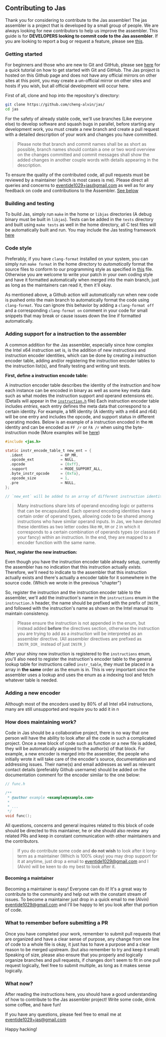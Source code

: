 ## Contributing to Jas

Thank you for considering to contribute to the Jas assembler! The jas assembler is a project that is developed by a
small group of people. We are always looking for new contributors to help us improve the assembler. This guide is 
for **DEVELOPERS looking to commit code to the Jas assembler**. If you are looking to report a bug or request a
feature, please see [this](https://github.com/cheng-alvin/jas/issues).

### Getting started
For beginners and those who are new to Git and GitHub, please see [here](https://guides.github.com/activities/hello-world/)
for a quick tutorial on how to get started with Git and GitHub. The Jas project is hosted on this Github page and does not have any official mirrors on other sites at this point, 
you may create a un-official mirror on other sites and hosts if you wish, but all official development will occur
here.

First of all, clone and hop into the repository's directory:

```sh
git clone https://github.com/cheng-alvin/jas/
cd jas
```

For the safety of already stable code, we'll use branches (Like everyone else) to develop software and squash bugs
in parallel, before starting any development work, you must create a new branch and create a pull request with a 
detailed description of your work and changes you have committed. 

> Please note that branch and commit names shall be as short as possible, branch names should contain a one or
> two word overview on the changes committed and commit messages shall show the added changes in another couple
> words with details appearing in the description.

To ensure the quality of the contributed code, all pull requests must be reviewed by a maintainer (which is most
cases is me). Please direct all queries and concerns to eventide1029+jas@gmail.com as well as for any feedback 
on code and contributions to the Assembler. [See below]()

### Building and testing
To build Jas, simply run `make` in the home or `libjas` directories (A debug binary must be built in `libjas`). 
Tests can be added in the `tests` directory and built using `make tests` as well in the home directory, all C 
test files will be automatically built and run. You may include the Jas testing framework [here](https://github.com/cheng-alvin/jas/blob/main/tests/test.h) 

### Code style
Preferably, if you have `clang-format` installed on your system, you can simply run `make format` in the home 
directory to *automatically* format the source files to conform to our programming style as specified in 
[this](https://github.com/cheng-alvin/jas/blob/main/.clang-format) file. Otherwise you are welcome to write
your patch in your own coding style and have it formatted automatically when merged into the main branch,
just as long as the maintainers can read it, then it'll okay.

As mentioned above, a Github action will automatically run when new code is pushed onto the main branch to
automatically format the code using `clang-format`. You can ignore this behavior by adding a `clang-format off`
and a corresponding `clang-format on` comment in your code for small snippets that may break or cause issues 
down the line if formatted automatically.

### Adding support for a instruction to the assembler
A common addition for the Jas assembler, especially since how complex the Intel x64 instruction set is, is the 
addition of new instructions and instruction encoder identities, which can be done by creating a instruction 
encoder table, adding and/or registering the instruction encoder tables to the instruction list(s), and finally testing 
and writing unit tests.

**First, define a instruction encode table:**

A instruction encoder table describes the identity of the instruction and how each instance can be encoded
in binary as well as some key meta data such as what modes the instruction support and operand extensions
etc. (Details will appear in the [`instruction.h`](https://github.com/cheng-alvin/jas/blob/main/libjas/include/instruction.h) file)
Each instruction encoder table includes *entries*, each entry defines the meta data that correspond to a certain
identity. For example, a MR identity (A identity with a m64 and r64) will be one entry and includes the 
opcode, and support status in different operating modes. Below is an example of a instruction encoded in the `MR` identity and can be encoded as `FF /r` or `FA /r` when using the byte-instruction mode (More examples will be [here](https://github.com/cheng-alvin/jas/blob/main/libjas/instruction.c))


```c
#include <jas.h>

static instr_encode_table_t new_ent = {
  .ident                 = OP_MR, 
  .opcode_ext            = NULL, 
  .opcode                = {0xff},
  .support               = MODE_SUPPORT_ALL,
  .byte_instr_opcode     = {0xfa},
  .opcode_size           = 1,
  .pre                   = NULL,
};

// `new_ent` will be added to an array of different instruction identities.

```

> Many instructions share lots of operand encoding logic or patterns that can be encapsulated. Each operand encoding identities have a certain order of operand types, allowing code to be shared among instructions who have similar operand inputs. In Jas, we have denoted these identities as  two letter codes like `MR`, `RM` or `Z` in which it corresponds to a certain combination of operands types (or classes if your fancy) within an instruction. In the end, they are mapped to a encoder function with the same name.

**Next, register the new instruction:**

Even though you have the instruction encoder table already setup, currently the assembler has no indication that
this instruction actually *exists*. Therefore, we'll need to indicate to the assembler that this instruction 
actually exists and there's actually a encoder table for it somewhere in the source code. (Which we wrote in the
previous "chapter")

So, register the instruction and the instruction encoder table to the assembler, we'll add the instruction's name
in the `instructions` enum in the `instruction.h` header, the name should be prefixed with the prefix of `INSTR_`
and followed with the instruction's name as shown on the Intel manual to maintain consistency. 

> Please ensure the instruction is not appended in the enum, but instead added **before** the directives section,
> otherwise the instruction you are trying to add as a *instruction* will be interpreted as an assembler directive. (All assembler directives are prefixed as `INSTR_DIR_` instead of just `INSTR_`)

After your shiny new instruction is registered to the `instructions` enum, you'll also need to register the instruction's
encoder table to the general lookup table for instructions called `instr_table`, they must be placed in a array in **the same** 
order as the enum is in. This is very important since the assembler uses a lookup and uses the enum as a indexing tool
and fetch whatever table is needed.

### Adding a new encoder
Although most of the encoders used by 80% of all Intel x64 instructions, many are still unsupported and require 
you to add it in n

### How does maintaining work?
Code in Jas should be a collaborative project, there is no way that one person will have the ability to look after
all the code in such a complicated project. Once a new block of code such as function or a new file is added, they
will be automatically assigned to the author(s) of that block. For example, a new encoder is merged into the assembler,
the people who initially wrote it will take care of the encoder's source, documentation and addressing issues. Their name(s)
and email addresses as well as relevant contact details (preferably Github username) should be added on the documentation
comment for the encoder similar to the one below:

```c
// func.h

/**
 * @author example <example@example.com>
 * 
 * ...
 */
void func(); 
```

All questions, concerns and general inquires related to this block of code should be directed to this maintainer,
he or she should also review any related PRs and keep in constant communication with other maintainers and the 
contributors.

> If you do contribute some code and **do not wish** to look after it long-term as a maintainer (Which is 100% okay)
> you may drop support for it at anytime, just drop a email to eventide1029@gmail.com and I (Alvin) will be keen to do my best to look after it.

#### Becoming a maintainer
Becoming a maintainer is easy! Everyone can do it! It's a great way to contribute to the community and help out 
with the constant stream of issues. To become a maintainer just drop in a quick email to me (Alvin) eventide1029@gmail.com
and I'll be happy to let you look after that portion of code.

### What to remember before submitting a PR
Once you have completed your work, remember to submit pull requests that are organized and have a clear sense of 
purpose, any change from one line of code to a whole file is okay, it just has to have a purpose and a clear 
reason to be merged upstream. (but also remember to try and keep it small) Speaking of size, please also ensure 
that you properly and logically organize branches and pull requests, if changes don't seem to fit in one pull
request logically, feel free to submit multiple, as long as it makes sense logically.

### What now?
After reading the instructions here, you should have a good understanding of how to contribute
to the Jas assembler project! Write some code, drink some coffee, and have fun!

If you have any questions, please feel free to email me at eventide1029+jas@gmail.com

Happy hacking!
